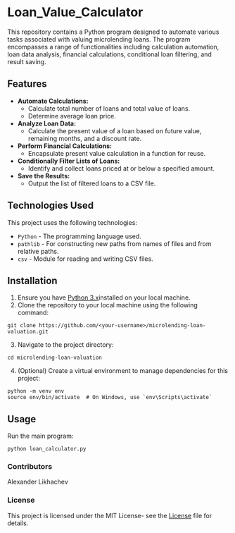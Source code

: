 # Loan_Value_Calculator

This repository contains a Python program designed to automate various tasks associated with valuing microlending loans. The program encompasses a range of functionalities including calculation automation, loan data analysis, financial calculations, conditional loan filtering, and result saving.

## Features

* __Automate Calculations:__
  - Calculate total number of loans and total value of loans.
  - Determine average loan price.
* __Analyze Loan Data:__
  - Calculate the present value of a loan based on future value, remaining months, and a discount rate.
* __Perform Financial Calculations:__
  - Encapsulate present value calculation in a function for reuse.
* __Conditionally Filter Lists of Loans:__
  - Identify and collect loans priced at or below a specified amount.
* __Save the Results:__
  - Output the list of filtered loans to a CSV file.

## Technologies Used
This project uses the following technologies:

* `Python` - The programming language used.
* `pathlib` - For constructing new paths from names of files and from relative paths.
* `csv` - Module for reading and writing CSV files.

## Installation
1. Ensure you have [Python 3.x](https://www.python.org/downloads/)installed on your local machine.
2. Clone the repository to your local machine using the following command:
```
git clone https://github.com/<your-username>/microlending-loan-valuation.git

```
3. Navigate to the project directory:
```
cd microlending-loan-valuation

```

4. (Optional) Create a virtual environment to manage dependencies for this project:

```
python -m venv env
source env/bin/activate  # On Windows, use `env\Scripts\activate`

```

## Usage

Run the main program:
```
python loan_calculator.py

```

### Contributors
Alexander Likhachev

### License
This project is licensed under the MIT License- see the [License](LICENSE.md) file for details.
